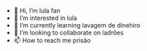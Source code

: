 - 👋 Hi, I’m lula fan
- 👀 I’m interested in lula
- 🌱 I’m currently learning lavagem de dinehiro
- 💞️ I’m looking to collaborate on ladrões
- 📫 How to reach me prisão

<!---
thaiscondida23/thaiscondida23 is a ✨ special ✨ repository because its `README.md` (this file) appears on your GitHub profile.
You can click the Preview link to take a look at your changes.
--->
